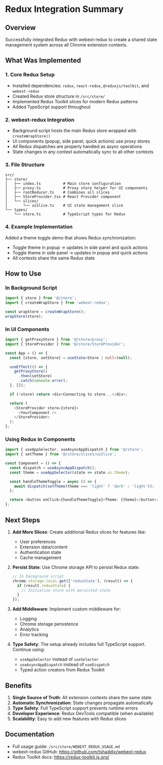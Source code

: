 # Redux Integration Summary

## Overview
Successfully integrated Redux with webext-redux to create a shared state management system across all Chrome extension contexts.

## What Was Implemented

### 1. Core Redux Setup
- Installed dependencies: `redux`, `react-redux`, `@reduxjs/toolkit`, and `webext-redux`
- Created Redux store structure in `/src/store/`
- Implemented Redux Toolkit slices for modern Redux patterns
- Added TypeScript support throughout

### 2. webext-redux Integration
- Background script hosts the main Redux store wrapped with `createWrapStore()`
- UI components (popup, side panel, quick actions) use proxy stores
- All Redux dispatches are properly handled as async operations
- State changes in any context automatically sync to all other contexts

### 3. File Structure
```
src/
├── store/
│   ├── index.ts          # Main store configuration
│   ├── proxy.ts          # Proxy store helper for UI components
│   ├── rootReducer.ts    # Combines all slices
│   ├── StoreProvider.tsx # React Provider component
│   └── slices/
│       └── uiSlice.ts    # UI state management slice
└── types/
    └── store.ts          # TypeScript types for Redux
```

### 4. Example Implementation
Added a theme toggle demo that shows Redux synchronization:
- Toggle theme in popup → updates in side panel and quick actions
- Toggle theme in side panel → updates in popup and quick actions
- All contexts share the same Redux state

## How to Use

### In Background Script
```typescript
import { store } from '@/store';
import { createWrapStore } from 'webext-redux';

const wrapStore = createWrapStore();
wrapStore(store);
```

### In UI Components
```typescript
import { getProxyStore } from '@/store/proxy';
import { StoreProvider } from '@/store/StoreProvider';

const App = () => {
  const [store, setStore] = useState<Store | null>(null);

  useEffect(() => {
    getProxyStore()
      .then(setStore)
      .catch(console.error);
  }, []);

  if (!store) return <div>Connecting to store...</div>;

  return (
    <StoreProvider store={store}>
      <YourComponent />
    </StoreProvider>
  );
};
```

### Using Redux in Components
```typescript
import { useAppSelector, useAsyncAppDispatch } from '@/store';
import { setTheme } from '@/store/slices/uiSlice';

const Component = () => {
  const dispatch = useAsyncAppDispatch();
  const theme = useAppSelector(state => state.ui.theme);

  const handleThemeToggle = async () => {
    await dispatch(setTheme(theme === 'light' ? 'dark' : 'light'));
  };

  return <button onClick={handleThemeToggle}>Theme: {theme}</button>;
};
```

## Next Steps

1. **Add More Slices**: Create additional Redux slices for features like:
   - User preferences
   - Extension data/content
   - Authentication state
   - Cache management

2. **Persist State**: Use Chrome storage API to persist Redux state:
   ```typescript
   // In background script
   chrome.storage.local.get(['reduxState'], (result) => {
     if (result.reduxState) {
       // Initialize store with persisted state
     }
   });
   ```

3. **Add Middleware**: Implement custom middleware for:
   - Logging
   - Chrome storage persistence
   - Analytics
   - Error tracking

4. **Type Safety**: The setup already includes full TypeScript support. Continue using:
   - `useAppSelector` instead of `useSelector`
   - `useAsyncAppDispatch` instead of `useDispatch`
   - Typed action creators from Redux Toolkit

## Benefits

1. **Single Source of Truth**: All extension contexts share the same state
2. **Automatic Synchronization**: State changes propagate automatically
3. **Type Safety**: Full TypeScript support prevents runtime errors
4. **Developer Experience**: Redux DevTools compatible (when available)
5. **Scalability**: Easy to add new features with Redux slices

## Documentation
- Full usage guide: `/src/store/WEBEXT_REDUX_USAGE.md`
- webext-redux GitHub: https://github.com/tshaddix/webext-redux
- Redux Toolkit docs: https://redux-toolkit.js.org/
